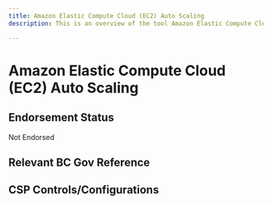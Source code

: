 ```yaml
---
title: Amazon Elastic Compute Cloud (EC2) Auto Scaling
description: This is an overview of the tool Amazon Elastic Compute Cloud (EC2) Auto Scaling, and its current status  within BC Gov.

---
```

<!---
Note: this is a generated file.  You should not edit it directly.  Please check https://github.com/bcgov/cloud-pathfinder for details.
-->
# Amazon Elastic Compute Cloud (EC2) Auto Scaling



## Endorsement Status
Not Endorsed

## Relevant BC Gov Reference


## CSP Controls/Configurations
